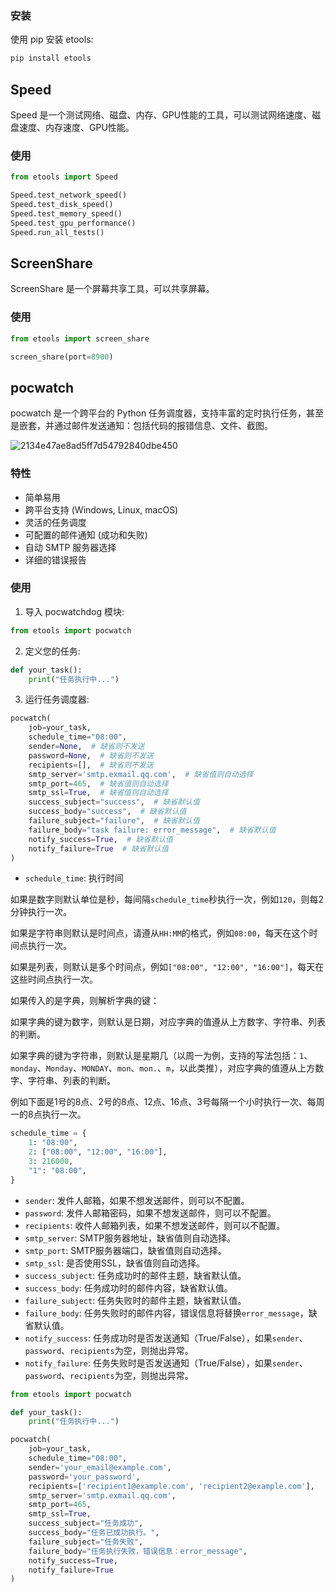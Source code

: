 ### 安装

使用 pip 安装 etools:

```bash
pip install etools
```


## Speed

Speed 是一个测试网络、磁盘、内存、GPU性能的工具，可以测试网络速度、磁盘速度、内存速度、GPU性能。

### 使用

```python
from etools import Speed

Speed.test_network_speed()
Speed.test_disk_speed()
Speed.test_memory_speed()
Speed.test_gpu_performance()
Speed.run_all_tests()
```

## ScreenShare

ScreenShare 是一个屏幕共享工具，可以共享屏幕。

### 使用

```python
from etools import screen_share

screen_share(port=8900)
```


## pocwatch

pocwatch 是一个跨平台的 Python 任务调度器，支持丰富的定时执行任务，甚至是嵌套，并通过邮件发送通知：包括代码的报错信息、文件、截图。

![2134e47ae8ad5ff7d54792840dbe450](https://github.com/user-attachments/assets/37c6d6df-631a-430d-ae42-5ce4b565ff06)


### 特性

- 简单易用
- 跨平台支持 (Windows, Linux, macOS)
- 灵活的任务调度
- 可配置的邮件通知 (成功和失败)
- 自动 SMTP 服务器选择
- 详细的错误报告


### 使用

1. 导入 pocwatchdog 模块:

```python
from etools import pocwatch
```

2. 定义您的任务:

```python
def your_task():
    print("任务执行中...")
```

3. 运行任务调度器:

```python:path/to/main.py
pocwatch(
    job=your_task, 
    schedule_time="08:00",
    sender=None,  # 缺省则不发送
    password=None,  # 缺省则不发送
    recipients=[],  # 缺省则不发送
    smtp_server='smtp.exmail.qq.com',  # 缺省值则自动选择
    smtp_port=465,  # 缺省值则自动选择
    smtp_ssl=True,  # 缺省值则自动选择
    success_subject="success",  # 缺省默认值
    success_body="success",  # 缺省默认值
    failure_subject="failure",  # 缺省默认值
    failure_body="task failure: error_message",  # 缺省默认值
    notify_success=True,  # 缺省默认值
    notify_failure=True  # 缺省默认值
)
```

- `schedule_time`: 执行时间

如果是数字则默认单位是秒，每间隔`schedule_time`秒执行一次，例如`120`，则每2分钟执行一次。

如果是字符串则默认是时间点，请遵从`HH:MM`的格式，例如`08:00`，每天在这个时间点执行一次。

如果是列表，则默认是多个时间点，例如`["08:00", "12:00", "16:00"]`，每天在这些时间点执行一次。

如果传入的是字典，则解析字典的键：

如果字典的键为数字，则默认是日期，对应字典的值遵从上方数字、字符串、列表的判断。

如果字典的键为字符串，则默认是星期几（以周一为例，支持的写法包括：`1`、`monday`、`Monday`、`MONDAY`、`mon`、`mon.`、`m`，以此类推），对应字典的值遵从上方数字、字符串、列表的判断。

例如下面是1号的8点、2号的8点、12点、16点、3号每隔一个小时执行一次、每周一的8点执行一次。

```python:path/to/main.py
schedule_time = {
    1: "08:00",
    2: ["08:00", "12:00", "16:00"],
    3: 216000,
    "1": "08:00",
}
```

- `sender`: 发件人邮箱，如果不想发送邮件，则可以不配置。
- `password`: 发件人邮箱密码，如果不想发送邮件，则可以不配置。
- `recipients`: 收件人邮箱列表，如果不想发送邮件，则可以不配置。
- `smtp_server`: SMTP服务器地址，缺省值则自动选择。
- `smtp_port`: SMTP服务器端口，缺省值则自动选择。
- `smtp_ssl`: 是否使用SSL，缺省值则自动选择。
- `success_subject`: 任务成功时的邮件主题，缺省默认值。
- `success_body`: 任务成功时的邮件内容，缺省默认值。
- `failure_subject`: 任务失败时的邮件主题，缺省默认值。
- `failure_body`: 任务失败时的邮件内容，错误信息将替换`error_message`，缺省默认值。
- `notify_success`: 任务成功时是否发送通知（True/False），如果`sender`、`password`、`recipients`为空，则抛出异常。
- `notify_failure`: 任务失败时是否发送通知（True/False），如果`sender`、`password`、`recipients`为空，则抛出异常。

```python:path/to/main.py
from etools import pocwatch

def your_task():
    print("任务执行中...")

pocwatch(
    job=your_task, 
    schedule_time="08:00",
    sender='your_email@example.com',
    password='your_password',
    recipients=['recipient1@example.com', 'recipient2@example.com'],
    smtp_server='smtp.exmail.qq.com',
    smtp_port=465,
    smtp_ssl=True,
    success_subject="任务成功",
    success_body="任务已成功执行。",
    failure_subject="任务失败",
    failure_body="任务执行失败，错误信息：error_message",
    notify_success=True,
    notify_failure=True
)
```
